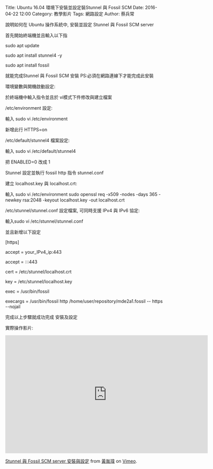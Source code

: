 Title: Ubuntu 16.04 環境下安裝並設定裝Stunnel 與 Fossil SCM 
Date: 2016-04-22 12:00
Category: 教學影片
Tags: 網路設定
Author: 蔡兵常


說明如何在 Ubuntu 操作系統中, 安裝並設定 Stunnel 與 Fossil SCM server 

<!-- PELICAN_END_SUMMARY -->

首先開始終端機並且輸入以下指


sudo apt update


sudo apt install stunnel4 -y


sudo apt install fossil

就能完成Stunnel 與 Fossil SCM 安裝
PS:必須在網路連線下才能完成此安裝

環境變數與開機啟動設定:

於終端機中輸入指令並且於 vi模式下件修改與建立檔案

/etc/environment 設定:

輸入 sudo vi /etc/environment 

新增此行 HTTPS=on

/etc/default/stunnel4 檔案設定:

輸入 sudo vi /etc/default/stunnel4

把 ENABLED=0 改成 1

Stunnel 設定並執行 fossil http 指令
stunnel.conf

建立 localhost.key 與 localhost.crt:


輸入 sudo vi /etc/environment sudo openssl req -x509 -nodes -days 365 -newkey rsa:2048 -keyout localhost.key -out localhost.crt

/etc/stunnel/stunnel.conf 設定檔案, 可同時支援 IPv4 與 IPv6 協定:

輸入sudo vi /etc/stunnel/stunnel.conf


並且新增以下設定


[https]


accept = your_IPv4_ip:443

accept = :::443

cert = /etc/stunnel/localhost.crt

key = /etc/stunnel/localhost.key

exec = /usr/bin/fossil

execargs = /usr/bin/fossil http /home/user/repository/mde2a1.fossil -- https --nojail


完成以上步驟就成功完成 安裝及設定


實際操作影片:


<iframe src="https://player.vimeo.com/video/214832102" width="640" height="372" frameborder="0" webkitallowfullscreen mozallowfullscreen allowfullscreen></iframe>
<p><a href="https://vimeo.com/214832102">Stunnel 與 Fossil SCM server  安裝與設定</a> from <a href="https://vimeo.com/user58912621">黃胤瑋</a> on <a href="https://vimeo.com">Vimeo</a>.</p>
</section>

